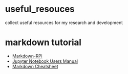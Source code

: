 # useful_resouces
collect useful resources for my research and development

# markdown tutorial
- [Markdown-RPI](https://rpi-analytics.github.io/Markdown-RPI/)
- [Jupyter Notebook Users Manual](https://jupyter.brynmawr.edu/services/public/dblank/Jupyter%20Notebook%20Users%20Manual.ipynb)
- [Markdown Cheatsheet](https://github.com/adam-p/markdown-here/wiki/Markdown-Cheatsheet)
